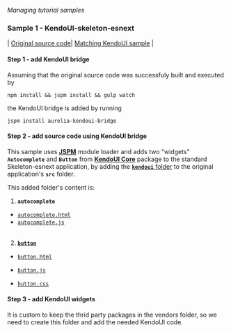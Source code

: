 _Managing tutorial samples_
### Sample 1 - KendoUI-skeleton-esnext
| [Original source code](https://github.com/aurelia/skeleton-navigation/tree/master/skeleton-esnext)| [Matching KendoUI sample](https://github.com/aurelia-ui-toolkits/kendoui-tutorials-code/tree/master/skeleton-esnext) |

#### Step 1 - add KendoUI bridge

Assuming that the original source code was successfuly built and executed by

```
npm install && jspm install && gulp watch
```

the KendoUI bridge is added by running

```
jspm install aurelia-kendoui-bridge
```

#### Step 2 - add source code using KendoUI bridge

This sample uses **[JSPM](https://aurelia-ui-toolkits.gitbooks.io/kendo-ui-sdk-installation/content/installation/installing%20kendo/advanced/core/jspm.html)** module loader and adds two "widgets" **`Autocomplete`** and **`Button`** from  **[KendoUI Core](https://aurelia-ui-toolkits.gitbooks.io/kendo-ui-sdk-installation/content/installation/installing%20kendo/kendo_core.html)** package  to the standard Skeleton-esnext application, by adding the [**`kendoui`** folder](https://github.com/aurelia-ui-toolkits/kendoui-tutorials-code/tree/master/skeleton-esnext/src/kendoui) to the original application's **`src`** folder.

This added folder's content is:

1. **`autocomplete`**
 - [`autocomplete.html`](https://github.com/aurelia-ui-toolkits/kendoui-tutorials-code/blob/master/skeleton-esnext/src/kendoui/autocomplete/autocomplete.html)
  - [`autocomplete.js`](https://github.com/aurelia-ui-toolkits/kendoui-tutorials-code/blob/master/skeleton-esnext/src/kendoui/autocomplete/autocomplete.js)
<br><br>

2. [**`button`**](https://github.com/aurelia-ui-toolkits/kendoui-tutorials-code/tree/master/skeleton-esnext/src/kendoui/button)


  - [`button.html`]()

  - [`button.js`]()

  - [`button.css`]()


#### Step 3 - add KendoUI widgets

It is custom to keep the thrid party packages in the vendors folder, so we need to create this folder and add the needed KendoUI code.


